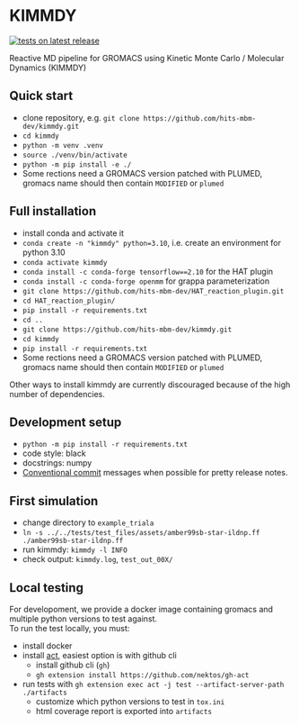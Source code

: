 # KIMMDY

[![tests on latest release](https://github.com/hits-mbm-dev/kimmdy/actions/workflows/test-release.yml/badge.svg)](https://github.com/hits-mbm-dev/kimmdy/actions/workflows/test-release.yml)

Reactive MD pipeline for GROMACS using Kinetic Monte Carlo / Molecular Dynamics (KIMMDY)

## Quick start

* clone repository, e.g. `git clone https://github.com/hits-mbm-dev/kimmdy.git`
* `cd kimmdy`
* `python -m venv .venv`
* `source ./venv/bin/activate`
* `python -m pip install -e ./`
* Some rections need a GROMACS version patched with PLUMED, gromacs name should then contain `MODIFIED` or `plumed`

## Full installation

* install conda and activate it
* `conda create -n "kimmdy" python=3.10`, i.e. create an environment for python 3.10 
* `conda activate kimmdy`
* `conda install -c conda-forge tensorflow==2.10` for the HAT plugin
* `conda install -c conda-forge openmm` for grappa parameterization
* `git clone https://github.com/hits-mbm-dev/HAT_reaction_plugin.git`
* `cd HAT_reaction_plugin/`
* `pip install -r requirements.txt`
* `cd ..`
* `git clone https://github.com/hits-mbm-dev/kimmdy.git`
* `cd kimmdy`
* `pip install -r requirements.txt`
* Some rections need a GROMACS version patched with PLUMED, gromacs name should then contain `MODIFIED` or `plumed`

Other ways to install kimmdy are currently discouraged because of the high number of dependencies.


## Development setup

* `python -m pip install -r requirements.txt`
* code style: black
* docstrings: numpy
* [Conventional commit](https://www.conventionalcommits.org/en/v1.0.0/) messages when possible for pretty release notes.


## First simulation

* change directory to `example_triala`
* `ln -s ../../tests/test_files/assets/amber99sb-star-ildnp.ff ./amber99sb-star-ildnp.ff`
* run kimmdy: `kimmdy -l INFO`
* check output: `kimmdy.log`, `test_out_00X/`


## Local testing

For developoment, we provide a docker image containing gromacs and multiple python versions to test against.  
To run the test locally, you must:
- install docker
- install [act](https://github.com/nektos/act), easiest option is with github cli
    - install github cli (`gh`)
    - `gh extension install https://github.com/nektos/gh-act`
- run tests with `gh extension exec act -j test --artifact-server-path ./artifacts`
    - customize which python versions to test in `tox.ini` 
    - html coverage report is exported into `artifacts`
